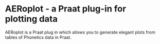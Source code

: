 # AERoplot - a Praat plug-in for plotting data

AERoplot is a Praat plug in which allows you to generate elegant plots from tables of Phonetics data in Praat.
